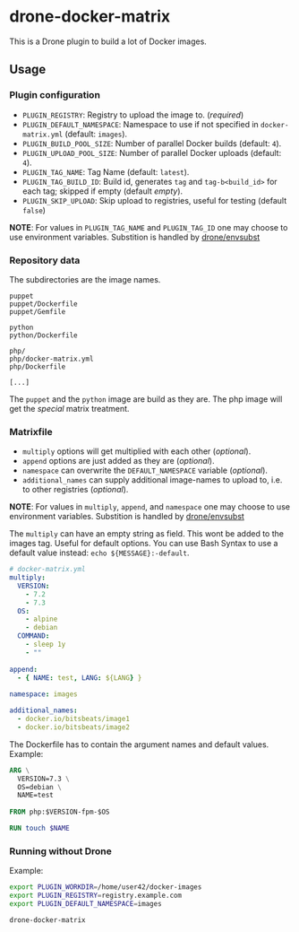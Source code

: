 # drone-docker-matrix

This is a Drone plugin to build a lot of Docker images.

## Usage

### Plugin configuration

- `PLUGIN_REGISTRY`: Registry to upload the image to. (*required*)
- `PLUGIN_DEFAULT_NAMESPACE`: Namespace to use if not specified in `docker-matrix.yml` (default: `images`).
- `PLUGIN_BUILD_POOL_SIZE`: Number of parallel Docker builds (default: `4`).
- `PLUGIN_UPLOAD_POOL_SIZE`: Number of parallel Docker uploads (default: `4`).
- `PLUGIN_TAG_NAME`: Tag Name (default: `latest`).
- `PLUGIN_TAG_BUILD_ID`: Build id, generates `tag` and `tag-b<build_id>` for each tag; skipped if empty (default *empty*).
- `PLUGIN_SKIP_UPLOAD`: Skip upload to registries, useful for testing (default `false`)

**NOTE**: For values in `PLUGIN_TAG_NAME` and `PLUGIN_TAG_ID` one may choose to use environment variables. Substition is handled by [drone/envsubst](https://github.com/drone/envsubst)

### Repository data

The subdirectories are the image names.

```
puppet
puppet/Dockerfile
puppet/Gemfile

python
python/Dockerfile

php/
php/docker-matrix.yml
php/Dockerfile

[...]
```

The `puppet` and the `python` image are build as they are. The php image will get the *special* matrix treatment.

### Matrixfile

* `multiply` options will get multiplied with each other (*optional*).
* `append` options are just added as they are (*optional*).
* `namespace` can overwrite the `DEFAULT_NAMESPACE` variable (*optional*).
* `additional_names` can supply additional image-names to upload to, i.e. to other registries (*optional*).

**NOTE**: For values in `multiply`, `append`, and `namespace` one may choose to use environment variables. Substition is handled by [drone/envsubst](https://github.com/drone/envsubst)

The `multiply` can have an empty string as field. This wont be added to the images tag. Useful for default options. You can use Bash Syntax to use a default value instead: `echo ${MESSAGE}:-default`.

```yaml
# docker-matrix.yml
multiply:
  VERSION:
    - 7.2
    - 7.3
  OS:
    - alpine
    - debian
  COMMAND:
    - sleep 1y
    - ""
    
append:
  - { NAME: test, LANG: ${LANG} }
  
namespace: images

additional_names:
  - docker.io/bitsbeats/image1
  - docker.io/bitsbeats/image2
```

The Dockerfile has to contain the argument names and default values. Example:

```Dockerfile
ARG \
  VERSION=7.3 \
  OS=debian \
  NAME=test
  
FROM php:$VERSION-fpm-$OS

RUN touch $NAME
```

### Running without Drone

Example:

```bash
export PLUGIN_WORKDIR=/home/user42/docker-images
export PLUGIN_REGISTRY=registry.example.com
export PLUGIN_DEFAULT_NAMESPACE=images

drone-docker-matrix
```

